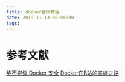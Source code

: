 ```yaml
---
title: docker基础教程
date: 2019-11-13 08:55:30
tags:
---
```

# 参考文献
[绝不避谈 Docker 安全](https://mp.weixin.qq.com/s/IN_JJhg_oG7ILVjNj-UexA?from=groupmessage&scene=1&subscene=10000&clicktime=1570712097&enterid=1570712097)
[Docker在B站的实施之路](https://mp.weixin.qq.com/s?__biz=MzA5OTAyNzQ2OA%3D%3D&mid=2649692067&idx=1&sn=a944922e5adbd4c0fa05cd8091ce0c7e&chksm=889328c0bfe4a1d66a276ecdf88e32acc4ea3bc054e9af56769c4d3dc094e94b764b761c2bbe)